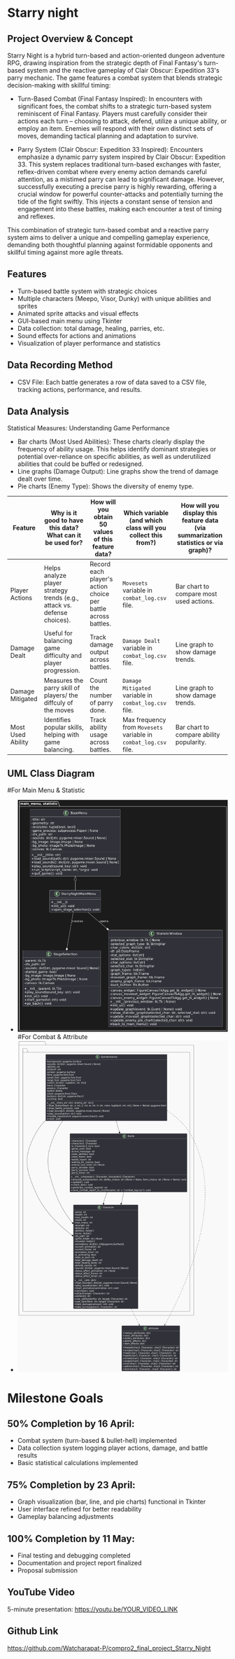 # Starry night 
## Project Overview & Concept
Starry Night is a hybrid turn-based and action-oriented dungeon adventure RPG, drawing inspiration from the strategic depth of Final Fantasy's turn-based system and the reactive gameplay of Clair Obscur: Expedition 33's parry mechanic. The game features a combat system that blends strategic decision-making with skillful timing:

- Turn-Based Combat (Final Fantasy Inspired): In encounters with significant foes, the combat shifts to a strategic turn-based system reminiscent of Final Fantasy. Players must carefully consider their actions each turn – choosing to attack, defend, utilize a unique ability, or employ an item. Enemies will respond with their own distinct sets of moves, demanding tactical planning and adaptation to survive.

- Parry System (Clair Obscur: Expedition 33 Inspired): Encounters emphasize a dynamic parry system inspired by Clair Obscur: Expedition 33. This system replaces traditional turn-based exchanges with faster, reflex-driven combat where every enemy action demands careful attention, as a mistimed parry can lead to significant damage. However, successfully executing a precise parry is highly rewarding, offering a crucial window for powerful counter-attacks and potentially turning the tide of the fight swiftly. This injects a constant sense of tension and engagement into these battles, making each encounter a test of timing and reflexes.

This combination of strategic turn-based combat and a reactive parry system aims to deliver a unique and compelling gameplay experience, demanding both thoughtful planning against formidable opponents and skillful timing against more agile threats.

## Features

- Turn-based battle system with strategic choices
- Multiple characters (Meepo, Visor, Dunky) with unique abilities and sprites
- Animated sprite attacks and visual effects
- GUI-based main menu using Tkinter
- Data collection: total damage, healing, parries, etc.
- Sound effects for actions and animations
- Visualization of player performance and statistics
## Data Recording Method
- CSV File: Each battle generates a row of data saved to a CSV file, tracking actions, performance, and results.
## Data Analysis
Statistical Measures: Understanding Game Performance

- Bar charts (Most Used Abilities): These charts clearly display the frequency of ability usage. This helps identify dominant strategies or potential over-reliance on specific abilities, as well as underutilized abilities that could be buffed or redesigned.
- Line graphs (Damage Output): Line graphs show the trend of damage dealt over time.
- Pie charts (Enemy Type): Shows the diversity of enemy type.

| **Feature**       | **Why is it good to have this data? What can it be used for?**           | **How will you obtain 50 values of this feature data?**         | **Which variable (and which class will you collect this from?)** | **How will you display this feature data (via summarization statistics or via graph)?** |
|-------------------|--------------------------------------------------------------------------|-----------------------------------------------------------------|------------------------------------------------------------------|----------------------------------------------------------------------------------------|
| Player Actions    | Helps analyze player strategy trends (e.g., attack vs. defense choices). | Record each player's action choice per battle across battles. | `Movesets` variable in `combat_log.csv` file.                    | Bar chart to compare most used actions.                                               |
| Damage Dealt      | Useful for balancing game difficulty and player progression.             | Track damage output across battles.                          | `Damage Dealt` variable in `combat_log.csv` file.                | Line graph to show damage trends.                                                     |
| Damage Mitigated  | Measures the parry skill of players/ the diffculy of the moves           | Count the number of parry done.                                 | `Damage Mitigated` variable in `combat_log.csv` file.            | Line graph to show damage trends.                                            | 
| Most Used Ability | Identifies popular skills, helping with game balancing.                  | Track ability usage across battles.                           | Max frequency from `Movesets` variable in `combat_log.csv` file. | Bar chart to compare ability popularity.                                              |

## UML Class Diagram
#For Main Menu & Statistic
- ![image](uml_menu_stats.png)
#For Combat & Attribute
- ![image](uml_combat.png)

# Milestone Goals
## 50% Completion by 16 April:
- Combat system (turn-based & bullet-hell) implemented
- Data collection system logging player actions, damage, and battle results
- Basic statistical calculations implemented
## 75% Completion by 23 April:
- Graph visualization (bar, line, and pie charts) functional in Tkinter
- User interface refined for better readability
- Gameplay balancing adjustments
## 100% Completion by 11 May:
- Final testing and debugging completed
- Documentation and project report finalized
- Proposal submission

## YouTube Video
5-minute presentation: https://youtu.be/YOUR_VIDEO_LINK

## Github Link
https://github.com/Watcharapat-P/compro2_final_project_Starry_Night